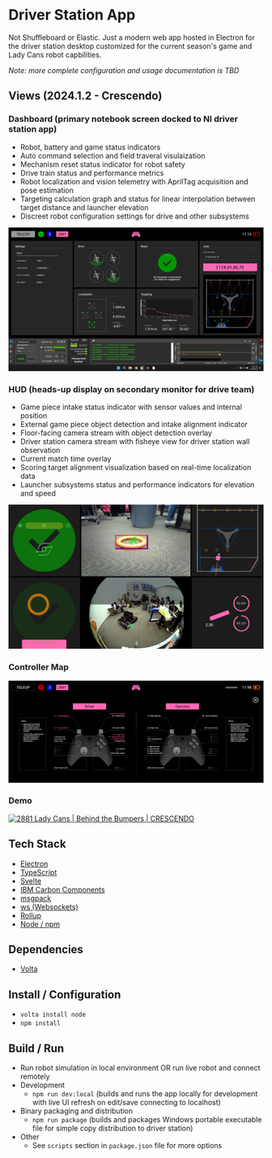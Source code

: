 # Driver Station App

Not Shuffleboard or Elastic. Just a modern web app hosted in Electron for the driver station desktop customized for the current season's game and Lady Cans robot capbilities.

_Note: more complete configuration and usage documentation is TBD_

## Views (2024.1.2 - Crescendo)

### Dashboard (primary notebook screen docked to NI driver station app)
* Robot, battery and game status indicators
* Auto command selection and field traveral visulaization
* Mechanism reset status indicator for robot safety
* Drive train status and performance metrics
* Robot localization and vision telemetry with AprilTag acquisition and pose estimation
* Targeting calculation graph and status for linear interpolation between target distance and launcher elevation
* Discreet robot configuration settings for drive and other subsystems

![Dashboard](screenshots/dashboard.png)

### HUD (heads-up display on secondary monitor for drive team)
* Game piece intake status indicator with sensor values and internal position
* External game piece object detection and intake alignment indicator
* Floor-facing camera stream with object detection overlay
* Driver station camera stream with fisheye view for driver station wall observation
* Current match time overlay
* Scoring target alignment visualization based on real-time localization data
* Launcher subsystems status and performance indicators for elevation and speed

![HUD (Heads-Up Display)](screenshots/hud.png)

### Controller Map
![Controller Map](screenshots/controller-map.png)

### Demo
[![2881 Lady Cans | Behind the Bumpers | CRESCENDO](https://img.youtube.com/vi/B-pHaoalEUw/0.jpg)](https://youtu.be/B-pHaoalEUw?t=312)

## Tech Stack

* [Electron](https://www.electronjs.org/)
* [TypeScript](https://www.typescriptlang.org/)
* [Svelte](https://svelte.dev/)
* [IBM Carbon Components](https://svelte.carbondesignsystem.com/)
* [msgpack](https://msgpack.org/)
* [ws (Websockets)](https://github.com/websockets/ws)
* [Rollup](https://rollupjs.org/)
* [Node / npm](https://nodejs.org/en)

## Dependencies

* [Volta](https://docs.volta.sh/guide/getting-started)

## Install / Configuration

* `volta install node`
* `npm install`

## Build / Run

* Run robot simulation in local environment OR run live robot and connect remotely
* Development
  * `npm run dev:local` (builds and runs the app locally for development with live UI refresh on edit/save connecting to localhost)
* Binary packaging and distribution
  * `npm run package` (builds and packages Windows portable executable file for simple copy distribution to driver station)
* Other
  * See `scripts` section in `package.json` file for more options

